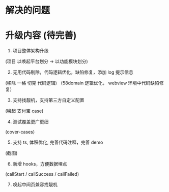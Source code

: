 # 解决的问题

# 升级内容 (待完善)

1. 项目整体架构升级

(项目 以唤起平台划分 -> 以功能模块划分)

2. 无用代码剔除，代码逻辑优化，缺陷修复，添加 log 提示信息

(移除 一格 切克 代码逻辑) （58domain 逻辑优化， webview 环境中代码缺陷修复）

3. 支持找靓机，支持第三方自定义配置

(唤起 支付宝 case)

4. 测试覆盖更广更细

(cover-cases)

5. 支持 ts, 体积优化, 完善代码注释，完善 demo

(截图)

6. 新增 hooks，方便数据埋点

(callStart / callSuccess / callFailed)

7. 唤起中间页兼容找靓机
